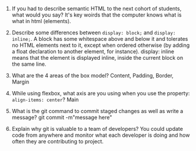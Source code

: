 1. If you had to describe semantic HTML to the next cohort of students, what would you say?
It's key woirds that the computer knows what is what in html (elements).

2. Describe some differences between ```display: block;``` and ```display: inline;```.
A block has some whitespace above and below it and tolerates no HTML elements next to it, except when ordered otherwise (by adding a float declaration to another element, for instance). display: inline means that the element is displayed inline, inside the current block on the same line.

3. What are the 4 areas of the box model?
Content, Padding, Border, Margin 

4. While using flexbox, what axis are you using when you use the property: ```align-items: center```?
Main

5. What is the git command to commit staged changes as well as write a message? 
git commit -m"message here"

5. Explain why git is valuable to a team of developers?
You could update code from anywhere and monitor what each developer is doing and how often they are contributing to project.